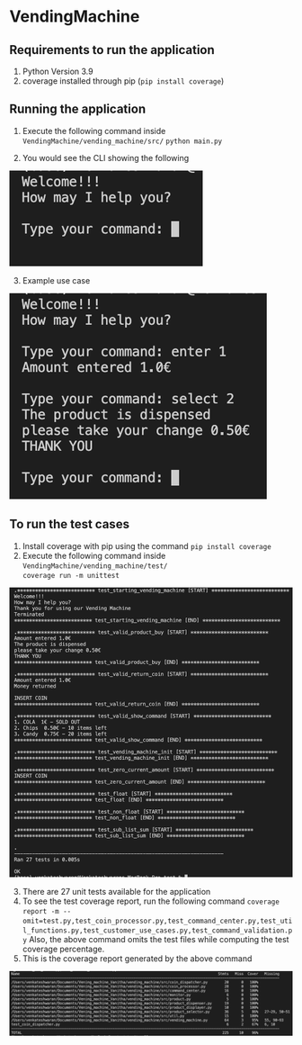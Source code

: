 # VendingMachine

## Requirements to run the application
1. Python Version 3.9 
2. coverage installed through pip (`pip install coverage`)



## Running the application
1. Execute the following command inside `VendingMachine/vending_machine/src/`
`python main.py`

2. You would see the CLI showing the following

![main](./vending_machine/img/main.png)

3. Example use case

![main](./vending_machine/img/example_use_case.png)


## To run the test cases
1. Install coverage with pip using the command `pip install coverage`
2. Execute the following command inside `VendingMachine/vending_machine/test/`  
`coverage run -m unittest`

![main](./vending_machine/img/tests.png)

3. There are 27 unit tests available for the application
4. To see the test coverage report, run the following command
`coverage report -m --omit=test.py,test_coin_processor.py,test_command_center.py,test_util_functions.py,test_customer_use_cases.py,test_command_validation.py`
Also, the above command omits the test files while computing the test coverage percentage.
5. This is the coverage report generated by the above command

![main](./vending_machine/img/coverage_report.png)

